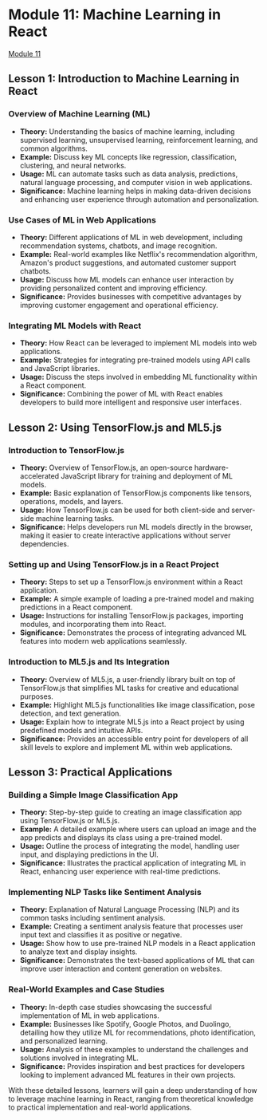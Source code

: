 # Module 11: Machine Learning in React
[Module 11](module11/README.md)

## Lesson 1: Introduction to Machine Learning in React

### Overview of Machine Learning (ML)
- **Theory:** Understanding the basics of machine learning, including supervised learning, unsupervised learning, reinforcement learning, and common algorithms.
- **Example:** Discuss key ML concepts like regression, classification, clustering, and neural networks.
- **Usage:** ML can automate tasks such as data analysis, predictions, natural language processing, and computer vision in web applications.
- **Significance:** Machine learning helps in making data-driven decisions and enhancing user experience through automation and personalization.

### Use Cases of ML in Web Applications
- **Theory:** Different applications of ML in web development, including recommendation systems, chatbots, and image recognition.
- **Example:** Real-world examples like Netflix's recommendation algorithm, Amazon's product suggestions, and automated customer support chatbots.
- **Usage:** Discuss how ML models can enhance user interaction by providing personalized content and improving efficiency.
- **Significance:** Provides businesses with competitive advantages by improving customer engagement and operational efficiency.

### Integrating ML Models with React
- **Theory:** How React can be leveraged to implement ML models into web applications.
- **Example:** Strategies for integrating pre-trained models using API calls and JavaScript libraries.
- **Usage:** Discuss the steps involved in embedding ML functionality within a React component.
- **Significance:** Combining the power of ML with React enables developers to build more intelligent and responsive user interfaces.

## Lesson 2: Using TensorFlow.js and ML5.js

### Introduction to TensorFlow.js
- **Theory:** Overview of TensorFlow.js, an open-source hardware-accelerated JavaScript library for training and deployment of ML models.
- **Example:** Basic explanation of TensorFlow.js components like tensors, operations, models, and layers.
- **Usage:** How TensorFlow.js can be used for both client-side and server-side machine learning tasks.
- **Significance:** Helps developers run ML models directly in the browser, making it easier to create interactive applications without server dependencies.

### Setting up and Using TensorFlow.js in a React Project
- **Theory:** Steps to set up a TensorFlow.js environment within a React application.
- **Example:** A simple example of loading a pre-trained model and making predictions in a React component.
- **Usage:** Instructions for installing TensorFlow.js packages, importing modules, and incorporating them into React.
- **Significance:** Demonstrates the process of integrating advanced ML features into modern web applications seamlessly.

### Introduction to ML5.js and Its Integration
- **Theory:** Overview of ML5.js, a user-friendly library built on top of TensorFlow.js that simplifies ML tasks for creative and educational purposes.
- **Example:** Highlight ML5.js functionalities like image classification, pose detection, and text generation.
- **Usage:** Explain how to integrate ML5.js into a React project by using predefined models and intuitive APIs.
- **Significance:** Provides an accessible entry point for developers of all skill levels to explore and implement ML within web applications.

## Lesson 3: Practical Applications

### Building a Simple Image Classification App
- **Theory:** Step-by-step guide to creating an image classification app using TensorFlow.js or ML5.js.
- **Example:** A detailed example where users can upload an image and the app predicts and displays its class using a pre-trained model.
- **Usage:** Outline the process of integrating the model, handling user input, and displaying predictions in the UI.
- **Significance:** Illustrates the practical application of integrating ML in React, enhancing user experience with real-time predictions.

### Implementing NLP Tasks like Sentiment Analysis
- **Theory:** Explanation of Natural Language Processing (NLP) and its common tasks including sentiment analysis.
- **Example:** Creating a sentiment analysis feature that processes user input text and classifies it as positive or negative.
- **Usage:** Show how to use pre-trained NLP models in a React application to analyze text and display insights.
- **Significance:** Demonstrates the text-based applications of ML that can improve user interaction and content generation on websites.

### Real-World Examples and Case Studies
- **Theory:** In-depth case studies showcasing the successful implementation of ML in web applications.
- **Example:** Businesses like Spotify, Google Photos, and Duolingo, detailing how they utilize ML for recommendations, photo identification, and personalized learning.
- **Usage:** Analysis of these examples to understand the challenges and solutions involved in integrating ML.
- **Significance:** Provides inspiration and best practices for developers looking to implement advanced ML features in their own projects.

With these detailed lessons, learners will gain a deep understanding of how to leverage machine learning in React, ranging from theoretical knowledge to practical implementation and real-world applications.